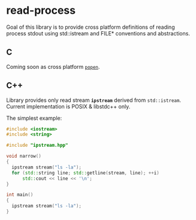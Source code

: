 # read-process
Goal of this library is to provide cross platform definitions of reading process stdout using std::istream and FILE* conventions and abstractions.

## C
Coming soon as cross platform [``popen``](https://linux.die.net/man/3/popen).

## C++
Library provides only read stream **``ipstream``** derived from ``std::istream``.
Current implementation is POSIX & libstdc++ only.

The simplest example:
```c++
#include <iostream>
#include <string>

#include "ipstream.hpp"

void narrow()
{
  ipstream stream("ls -la");
  for (std::string line; std::getline(stream, line); ++i)
      std::cout << line << '\n';
}

int main()
{
  ipstream stream("ls -la");
}
```
